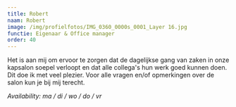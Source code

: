 ```yaml
---
title: Robert
naam: Robert
image: /img/profielfotos/IMG_0360_0000s_0001_Layer 16.jpg
functie: Eigenaar & Office manager
order: 40
---
```



Het is aan mij om ervoor te zorgen dat de dagelijkse gang van zaken in onze kapsalon soepel verloopt en dat alle collega's hun werk goed kunnen doen. Dit doe ik met veel plezier. Voor alle vragen en/of opmerkingen over de salon kun je bij mij terecht.

*Availability: ma / di / wo / do / vr*